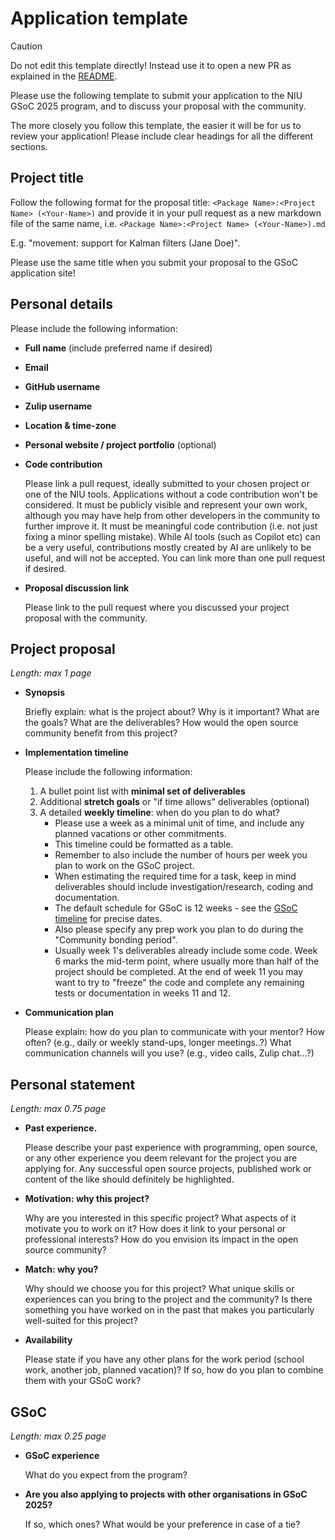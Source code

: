 # Application template

> [!CAUTION]
> Do not edit this template directly!
> Instead use it to open a new PR as explained in the [README](../README.md#steps).

Please use the following template to submit your application to the NIU GSoC 2025 program, and to discuss your proposal with the community.

The more closely you follow this template, the easier it will be for us to review your application! Please include clear headings for all the different sections.

## Project title

Follow the following format for the proposal title: `<Package Name>:<Project Name> (<Your-Name>)` and provide it in your pull request as a new markdown file of the same name, i.e. `<Package Name>:<Project Name> (<Your-Name>).md`

E.g. "movement: support for Kalman filters (Jane Doe)".

Please use the same title when you submit your proposal to the GSoC application site!

## Personal details

Please include the following information:

- **Full name** (include preferred name if desired)
- **Email**
- **GitHub username**
- **Zulip username**
- **Location & time-zone**
- **Personal website / project portfolio** (optional)
- **Code contribution**

  Please link a pull request, ideally submitted to your chosen project or one of the NIU tools. Applications without a code contribution won't be considered. It must be publicly visible and represent your own work, although you may have help from other developers in the community to further improve it. It must be meaningful code contribution (i.e. not just fixing a minor spelling mistake). While AI tools (such as Copilot etc) can be a very useful, contributions mostly created by AI are unlikely to be useful, and will not be accepted. You can link more than one pull request if desired.

- **Proposal discussion link**

  Please link to the pull request where you discussed your project proposal with the community.

## Project proposal

_Length: max 1 page_

- **Synopsis**

  Briefly explain: what is the project about? Why is it important? What are the goals? What are the deliverables? How would the open source community benefit from this project?

- **Implementation timeline**

  Please include the following information:

  1. A bullet point list with **minimal set of deliverables**
  2. Additional **stretch goals** or "if time allows" deliverables (optional)
  3. A detailed **weekly timeline**: when do you plan to do what?
     - Please use a week as a minimal unit of time, and include any planned vacations or other commitments.
     - This timeline could be formatted as a table.
     - Remember to also include the number of hours per week you plan to work on the GSoC project.
     - When estimating the required time for a task, keep in mind deliverables should include investigation/research, coding and documentation.
     - The default schedule for GSoC is 12 weeks - see the [GSoC timeline](https://developers.google.com/open-source/gsoc/timeline) for precise dates.
     - Also please specify any prep work you plan to do during the "Community bonding period".
     - Usually week 1's deliverables already include some code. Week 6 marks the mid-term point, where usually more than half of the project should be completed. At the end of week 11 you may want to try to "freeze" the code and complete any remaining tests or documentation in weeks 11 and 12.

- **Communication plan**

  Please explain: how do you plan to communicate with your mentor? How often? (e.g., daily or weekly stand-ups, longer meetings..?) What communication channels will you use? (e.g., video calls, Zulip chat...?)

## Personal statement

_Length: max 0.75 page_

- **Past experience.**

  Please describe your past experience with programming, open source, or any other experience you deem relevant for the project you are applying for. Any successful open source projects, published work or content of the like should definitely be highlighted.

- **Motivation: why this project?**

  Why are you interested in this specific project? What aspects of it motivate you to work on it? How does it link to your personal or professional interests? How do you envision its impact in the open source community?

- **Match: why you?**

  Why should we choose you for this project? What unique skills or experiences can you bring to the project and the community? Is there something you have worked on in the past that makes you particularly well-suited for this project?

- **Availability**

  Please state if you have any other plans for the work period (school work, another job, planned vacation)? If so, how do you plan to combine them with your GSoC work?

## GSoC

_Length: max 0.25 page_

- **GSoC experience**

  What do you expect from the program?

- **Are you also applying to projects with other organisations in GSoC 2025?**

  If so, which ones? What would be your preference in case of a tie?
